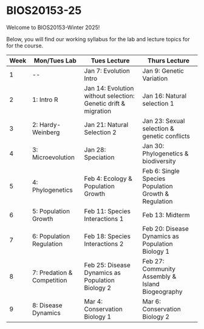 # BIOS20153-25

Welcome to BIOS20153-Winter 2025!

Below, you will find our working syllabus for the lab and lecture topics for for the course. 

| Week | Mon/Tues Lab                                 | Tues Lecture                 | Thurs Lecture                  | 
| ---- | -----------                                  | -----------                  | -----------                    |
| 1    | --                                           | Jan 7: Evolution Intro     | Jan 9: Genetic Variation  | 
| 2    | 1: Intro R                                   | Jan 14: Evolution without selection: Genetic drift & migration       | Jan 16: Natural selection 1
| 3    | 2: Hardy-Weinberg                            | Jan 21: Natural Selection 2    | Jan 23: Sexual selection & genetic conflicts  |
| 4    | 3: Microevolution                            | Jan 28: Speciation | Jan 30: Phylogenetics & biodiversity | 
| 5    | 4: Phylogenetics                             | Feb 4: Ecology & Population Growth | Feb 6: Single Species Population Growth & Regulation |
| 6    | 5: Population Growth                         | Feb 11: Species Interactions 1 | Feb 13: Midterm        |
| 7    | 6: Population Regulation                     | Feb 18: Species Interactions 2 | Feb 20: Disease Dynamics as Population Biology 1
| 8    | 7: Predation & Competition                   | Feb 25: Disease Dynamics as Population Biology 2 | Feb 27: Community Assembly & Island Biogeography |
| 9    | 8: Disease Dynamics                          |  Mar 4: Conservation Biology 1  | Mar 6: Conservation Biology 2

